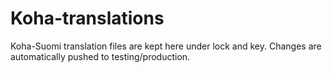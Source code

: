 # Koha-translations
Koha-Suomi translation files are kept here under lock and key. Changes are automatically pushed to testing/production.
